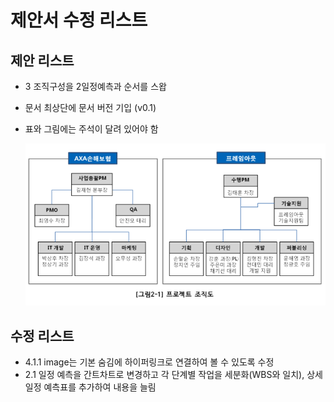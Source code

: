 # 제안서 수정 리스트

## 제안 리스트

- 3 조직구성을 2일정예측과 순서를 스왑

- 문서 최상단에 문서 버전 기입 (v0.1)

- 표와 그림에는 주석이 달려 있어야 함

  ![](./resources/example-1.png)


## 수정 리스트

- 4.1.1 image는 기본 숨김에 하이퍼링크로 연결하여 볼 수 있도록 수정
- 2.1 일정 예측을 간트차트로 변경하고 각 단계별 작업을 세분화(WBS와 일치), 상세 일정 예측표를 추가하여 내용을 늘림